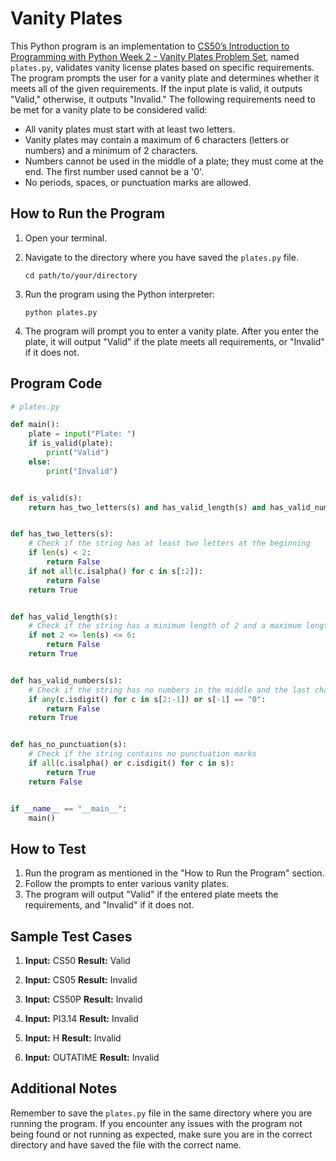 # Vanity Plates

This Python program is an implementation to [CS50’s Introduction to Programming with Python Week 2 - Vanity Plates Problem Set](https://cs50.harvard.edu/python/2022/psets/2/plates/), named `plates.py`, validates vanity license plates based on specific requirements. The program prompts the user for a vanity plate and determines whether it meets all of the given requirements. If the input plate is valid, it outputs "Valid," otherwise, it outputs "Invalid." The following requirements need to be met for a vanity plate to be considered valid:

- All vanity plates must start with at least two letters.
- Vanity plates may contain a maximum of 6 characters (letters or numbers) and a minimum of 2 characters.
- Numbers cannot be used in the middle of a plate; they must come at the end. The first number used cannot be a '0'.
- No periods, spaces, or punctuation marks are allowed.

## How to Run the Program

1. Open your terminal.
2. Navigate to the directory where you have saved the `plates.py` file.

   ```
   cd path/to/your/directory
   ```

3. Run the program using the Python interpreter:

   ```
   python plates.py
   ```

4. The program will prompt you to enter a vanity plate. After you enter the plate, it will output "Valid" if the plate meets all requirements, or "Invalid" if it does not.

## Program Code

```python
# plates.py

def main():
    plate = input("Plate: ")
    if is_valid(plate):
        print("Valid")
    else:
        print("Invalid")


def is_valid(s):
    return has_two_letters(s) and has_valid_length(s) and has_valid_numbers(s) and has_no_punctuation(s)


def has_two_letters(s):
    # Check if the string has at least two letters at the beginning
    if len(s) < 2:
        return False
    if not all(c.isalpha() for c in s[:2]):
        return False
    return True


def has_valid_length(s):
    # Check if the string has a minimum length of 2 and a maximum length of 6
    if not 2 <= len(s) <= 6:
        return False
    return True


def has_valid_numbers(s):
    # Check if the string has no numbers in the middle and the last character is not '0'
    if any(c.isdigit() for c in s[2:-1]) or s[-1] == "0":
        return False
    return True


def has_no_punctuation(s):
    # Check if the string contains no punctuation marks
    if all(c.isalpha() or c.isdigit() for c in s):
        return True
    return False


if __name__ == "__main__":
    main()
```

## How to Test

1. Run the program as mentioned in the "How to Run the Program" section.
2. Follow the prompts to enter various vanity plates.
3. The program will output "Valid" if the entered plate meets the requirements, and "Invalid" if it does not.

## Sample Test Cases

1. **Input:** CS50
   **Result:** Valid

2. **Input:** CS05
   **Result:** Invalid

3. **Input:** CS50P
   **Result:** Invalid

4. **Input:** PI3.14
   **Result:** Invalid

5. **Input:** H
   **Result:** Invalid

6. **Input:** OUTATIME
   **Result:** Invalid

## Additional Notes

Remember to save the `plates.py` file in the same directory where you are running the program. If you encounter any issues with the program not being found or not running as expected, make sure you are in the correct directory and have saved the file with the correct name.